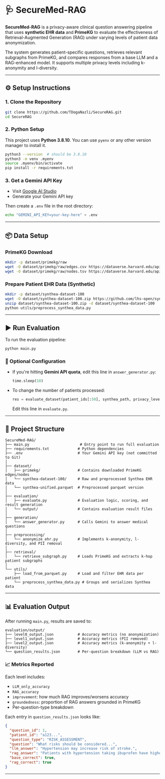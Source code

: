 # 🩺 SecureMed-RAG

**SecureMed-RAG** is a privacy-aware clinical question answering pipeline that uses **synthetic EHR data** and **PrimeKG** to evaluate the effectiveness of Retrieval-Augmented Generation (RAG) under varying levels of patient data anonymization.

The system generates patient-specific questions, retrieves relevant subgraphs from PrimeKG, and compares responses from a base LLM and a RAG-enhanced model. It supports multiple privacy levels including k-anonymity and l-diversity.

---

## ⚙️ Setup Instructions

### 1. Clone the Repository

```bash
git clone https://github.com/TDogaNazli/SecureRAG.git
cd SecureRAG
```

### 2. Python Setup

This project uses **Python 3.8.10**. You can use `pyenv` or any other version manager to install it.

```bash
python3 --version  # should be 3.8.10
python3 -m venv .myenv
source .myenv/bin/activate
pip install -r requirements.txt
```

### 3. Get a Gemini API Key

- Visit [Google AI Studio](https://makersuite.google.com/app/apikey)
- Generate your Gemini API key

Then create a `.env` file in the root directory:

```bash
echo "GEMINI_API_KEY=your-key-here" > .env
```

---

## 📦 Data Setup

### PrimeKG Download

```bash
mkdir -p dataset/primekg/raw
wget -O dataset/primekg/raw/edges.csv https://dataverse.harvard.edu/api/access/datafile/6180616
wget -O dataset/primekg/raw/nodes.tsv https://dataverse.harvard.edu/api/access/datafile/6180617
```

### Prepare Patient EHR Data (Synthetic)

```bash
mkdir -p dataset/synthea-dataset-100
wget -O dataset/synthea-dataset-100.zip https://github.com/lhs-open/synthetic-data/raw/main/record/synthea-dataset-100.zip
unzip dataset/synthea-dataset-100.zip -d dataset/synthea-dataset-100
python utils/preprocess_synthea_data.py
```

---

## ▶️ Run Evaluation

To run the evaluation pipeline:

```bash
python main.py
```

### 🔧 Optional Configuration

- If you're hitting **Gemini API quota**, edit this line in `answer_generator.py`:
    ```python
  time.sleep(10)
  ```
- To change the number of patients processed:
  ```python
  res = evaluate_dataset(patient_ids[:50], synthea_path, privacy_level=level, G=G)
  ```
  Edit this line in `evaluate.py`.

---

## 📁 Project Structure

```
SecureMed-RAG/
├── main.py                       # Entry point to run full evaluation
├── requirements.txt             # Python dependencies
├── .env                         # Your Gemini API key (not committed to Git)
│
├── dataset/
│   ├── primekg/                 # Contains downloaded PrimeKG edges/nodes
│   └── synthea-dataset-100/     # Raw and preprocessed Synthea EHR data
│   └── synthea-unified.parquet  # Preprocessed parquet version
│
├── evaluation/
│   ├── evaluate.py              # Evaluation logic, scoring, and result generation
│   └── output/                  # Contains evaluation result files
│
├── generation/
│   └── answer_generator.py      # Calls Gemini to answer medical questions
│
├── preprocessing/
│   └── anonymize_ehr.py         # Implements k-anonymity, l-diversity, and PII removal
│
├── retrieval/
│   └── retrieve_subgraph.py     # Loads PrimeKG and extracts k-hop patient subgraphs
│
└── utils/
    ├── load_from_parquet.py     # Load and filter EHR data per patient
    └── preprocess_synthea_data.py # Groups and serializes Synthea data
```

---

## 📊 Evaluation Output

After running `main.py`, results are saved to:

```
evaluation/output/
├── level0_output.json           # Accuracy metrics (no anonymization)
├── level1_output.json           # Accuracy metrics (PII removed)
├── level2_output.json           # Accuracy metrics (k-anonymity + l-diversity)
└── question_results.json        # Per-question breakdown (LLM vs RAG)
```

### 📈 Metrics Reported

Each level includes:
- `LLM_only_accuracy`
- `RAG_accuracy`
- `improvement`: how much RAG improves/worsens accuracy
- `groundedness`: proportion of RAG answers grounded in PrimeKG
- Per-question-type breakdown

Each entry in `question_results.json` looks like:

```json
{
  "question_id": 1,
  "patient_id": "a123...",
  "question_type": "RISK_ASSESSMENT",
  "question": "What risks should be considered...",
  "llm_answer": "Hypertension may increase risk of stroke.",
  "rag_answer": "Patients with hypertension taking ibuprofen have higher risk of stroke.",
  "base_correct": true,
  "rag_correct": true
}
```

---
